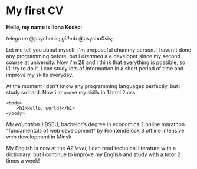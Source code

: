 # My first CV

**Hello, my name is Ilona Kosko**;

*telegram* @psychosis; *github* @psycho0sis;

Let me tell you about myself. I'm proposeful chummy person. I haven't done any programming before, but i _dreamed_ a e developer since my second course at university. 
Now i'm 28 and i think that everything is possible, so i'll try to do it. I can study lots of information in a short period of time and improve my skills everyday.

At the moment i  don't know any programming languages perfectly, but i study so hard. Now i improve my skills in
1.html
2.css

```
<body>
	<h1>Hello, world!</h1>
</body>
```

*My education*
1.BSEU, bachelor's degree in economics
2.online marathon "fundamentals of web development" by FrontendBlock
3.offline intensive web development in Minsk



My  English is now at the *A2 level*, I can read technical literature with a dictionary, but I continue to improve my English and study with a tutor 2 times a week!
